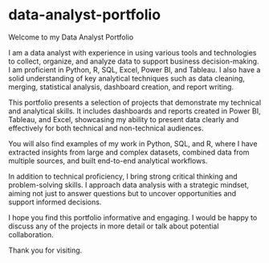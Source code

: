 # data-analyst-portfolio

Welcome to my Data Analyst Portfolio

I am a data analyst with experience in using various tools and technologies to collect, organize, and analyze data to support business decision-making. I am proficient in Python, R, SQL, Excel, Power BI, and Tableau. I also have a solid understanding of key analytical techniques such as data cleaning, merging, statistical analysis, dashboard creation, and report writing.

This portfolio presents a selection of projects that demonstrate my technical and analytical skills. It includes dashboards and reports created in Power BI, Tableau, and Excel, showcasing my ability to present data clearly and effectively for both technical and non-technical audiences.

You will also find examples of my work in Python, SQL, and R, where I have extracted insights from large and complex datasets, combined data from multiple sources, and built end-to-end analytical workflows.

In addition to technical proficiency, I bring strong critical thinking and problem-solving skills. I approach data analysis with a strategic mindset, aiming not just to answer questions but to uncover opportunities and support informed decisions.

I hope you find this portfolio informative and engaging. I would be happy to discuss any of the projects in more detail or talk about potential collaboration.

Thank you for visiting.
